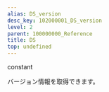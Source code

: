 ```yaml
---
alias: DS_version
desc_key: 102000001_DS_version
level: 2
parent: 100000000_Reference
title: DS
top: undefined
---
```


<span class="tag"> constant </span>

バージョン情報を取得できます。
